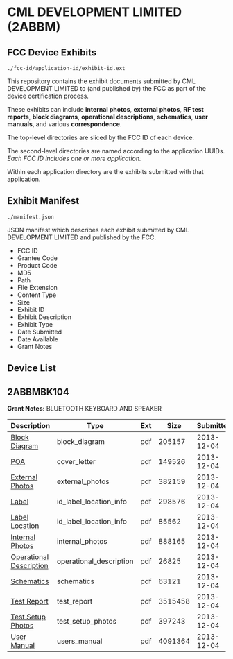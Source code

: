 # CML DEVELOPMENT LIMITED (2ABBM)
## FCC Device Exhibits

```
./fcc-id/application-id/exhibit-id.ext
```

This repository contains the exhibit documents submitted by CML DEVELOPMENT LIMITED to (and published by) the FCC as part of the device certification process.

These exhibits can include **internal photos**, **external photos**, **RF test reports**, **block diagrams**, **operational descriptions**, **schematics**, **user manuals**, and various **correspondence**.

The top-level directories are sliced by the FCC ID of each device.

The second-level directories are named according to the application UUIDs. *Each FCC ID includes one or more application.*

Within each application directory are the exhibits submitted with that application. 

## Exhibit Manifest

```
./manifest.json
```

JSON manifest which describes each exhibit submitted by CML DEVELOPMENT LIMITED and published by the FCC.

- FCC ID
- Grantee Code
- Product Code
- MD5
- Path
- File Extension
- Content Type
- Size
- Exhibit ID
- Exhibit Description
- Exhibit Type
- Date Submitted
- Date Available
- Grant Notes

## Device List
## 2ABBMBK104
**Grant Notes:** BLUETOOTH KEYBOARD AND SPEAKER

| Description | Type | Ext | Size | Submitted | Available |
| ----------- | ---- | --- | ---- | --------- | --------- |
| [Block Diagram](2ABBMBK104/c44a7bea15aea8841aa0332fcdd61bd4/2133355.pdf) | block_diagram | pdf | 205157 | 2013-12-04 | 2013-12-04 |
| [POA](2ABBMBK104/c44a7bea15aea8841aa0332fcdd61bd4/2133359.pdf) | cover_letter | pdf | 149526 | 2013-12-04 | 2013-12-04 |
| [External Photos](2ABBMBK104/c44a7bea15aea8841aa0332fcdd61bd4/2133356.pdf) | external_photos | pdf | 382159 | 2013-12-04 | 2013-12-04 |
| [Label](2ABBMBK104/c44a7bea15aea8841aa0332fcdd61bd4/2133363.pdf) | id_label_location_info | pdf | 298576 | 2013-12-04 | 2013-12-04 |
| [Label Location](2ABBMBK104/c44a7bea15aea8841aa0332fcdd61bd4/2133364.pdf) | id_label_location_info | pdf | 85562 | 2013-12-04 | 2013-12-04 |
| [Internal Photos](2ABBMBK104/c44a7bea15aea8841aa0332fcdd61bd4/2133357.pdf) | internal_photos | pdf | 888165 | 2013-12-04 | 2013-12-04 |
| [Operational Description](2ABBMBK104/c44a7bea15aea8841aa0332fcdd61bd4/2133358.pdf) | operational_description | pdf | 26825 | 2013-12-04 | 2013-12-04 |
| [Schematics](2ABBMBK104/c44a7bea15aea8841aa0332fcdd61bd4/2133360.pdf) | schematics | pdf | 63121 | 2013-12-04 | 2013-12-04 |
| [Test Report](2ABBMBK104/c44a7bea15aea8841aa0332fcdd61bd4/2133365.pdf) | test_report | pdf | 3515458 | 2013-12-04 | 2013-12-04 |
| [Test Setup Photos](2ABBMBK104/c44a7bea15aea8841aa0332fcdd61bd4/2133361.pdf) | test_setup_photos | pdf | 397243 | 2013-12-04 | 2013-12-04 |
| [User Manual](2ABBMBK104/c44a7bea15aea8841aa0332fcdd61bd4/2133362.pdf) | users_manual | pdf | 4091364 | 2013-12-04 | 2013-12-04 |
